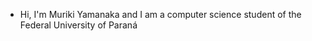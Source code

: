 - Hi, I'm Muriki Yamanaka and I am a computer science student of the Federal University of Paraná 
<!---
MurikiGY/MurikiGY is a ✨ special ✨ repository because its `README.md` (this file) appears on your GitHub profile.
You can click the Preview link to take a look at your changes.
--->

